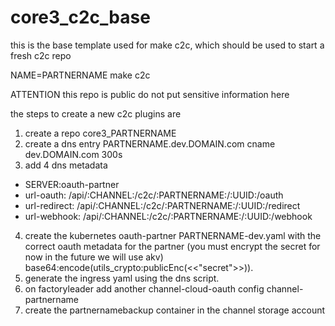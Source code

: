 # core3_c2c_base

this is the base template used for make c2c, which should be used to start a fresh c2c repo

NAME=PARTNERNAME make c2c 

ATTENTION this repo is public do not put sensitive information here

the steps to create a new c2c plugins are

1) create a repo core3_PARTNERNAME
2) create a dns entry PARTNERNAME.dev.DOMAIN.com cname dev.DOMAIN.com 300s
3) add 4 dns metadata
 - SERVER:oauth-partner
 - url-oauth: /api/:CHANNEL:/c2c/:PARTNERNAME:/:UUID:/oauth
 - url-redirect: /api/:CHANNEL:/c2c/:PARTNERNAME:/:UUID:/redirect
 - url-webhook: /api/:CHANNEL:/c2c/:PARTNERNAME:/:UUID:/webhook
4) create the kubernetes oauth-partner PARTNERNAME-dev.yaml with the correct oauth metadata for the partner (you must encrypt the secret for now in the future we will use akv) base64:encode(utils_crypto:publicEnc(<<"secret">>)).
5) generate the ingress yaml using the dns script.
5) on factoryleader add another channel-cloud-oauth config channel-partnername
6) create the partnernamebackup container in the channel storage account
